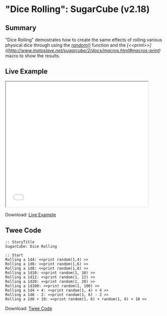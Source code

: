 # "Dice Rolling": SugarCube (v2.18)

## Summary

"Dice Rolling" demostrates how to create the same effects of rolling various physical dice through using the *[random()](http://www.motoslave.net/sugarcube/2/docs/functions.html#random)* function and the *[&lt;&lt;print&gt;&gt;]((http://www.motoslave.net/sugarcube/2/docs/macros.html#macros-print)* macro to show the results.

## Live Example

<section>
<iframe src="sugarcube_dicerolling_example.html" height=400 width=90%></iframe>


Download: <a href="sugarcube_dicerolling_example.html" target="_blank">Live Example</a>
</section>

## Twee Code

```
:: StoryTitle
SugarCube: Dice Rolling

:: Start
Rolling a 1d4: <<print random(1,4) >>
Rolling a 1d6: <<print random(1,6) >>
Rolling a 1d8: <<print random(1,8) >>
Rolling a 1d10: <<print random(1, 10) >>
Rolling a 1d12: <<print random(1, 12) >>
Rolling a 1d20: <<print random(1, 20) >>
Rolling a 1d100: <<print random(1, 100) >> 
Rolling a 1d4 + 4: <<print random(1, 4) + 4 >>
Rolling a 1d6 - 2: <<print random(1, 6) - 2 >>
Rolling a 2d6 + 10: <<print random(1, 6) + random(1, 6) + 10 >>
```

Download: <a href="sugarcube_dicerolling_twee.txt" target="_blank">Twee Code</a>
